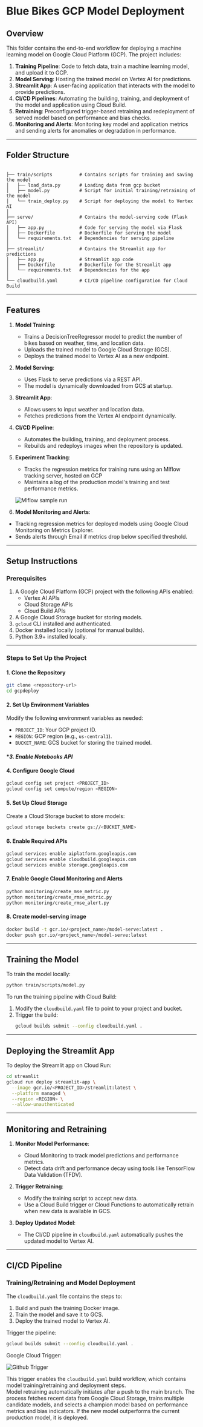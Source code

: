 # **Blue Bikes GCP Model Deployment**

## **Overview**
This folder contains the end-to-end workflow for deploying a machine learning model on Google Cloud Platform (GCP). The project includes:

1. **Training Pipeline**: Code to fetch data, train a machine learning model, and upload it to GCP.
2. **Model Serving**: Hosting the trained model on Vertex AI for predictions.
3. **Streamlit App**: A user-facing application that interacts with the model to provide predictions.
4. **CI/CD Pipelines**: Automating the building, training, and deployment of the model and application using Cloud Build.
5. **Retraining**: Preconfigured trigger-based retraining and redeployment of served model based on performance and bias checks.
6. **Monitoring and Alerts**: Monitoring key model and application metrics and sending alerts for anomalies or degradation in performance.
---

## **Folder Structure**
```plaintext

├── train/scripts          # Contains scripts for training and saving the model
│   ├── load_data.py       # Loading data from gcp bucket
│   ├── model.py           # Script for initial training/retraining of the model 
│   └── train_deploy.py    # Script for deploying the model to Vertex AI
│
├── serve/                 # Contains the model-serving code (Flask API)
│   ├── app.py             # Code for serving the model via Flask
│   ├── Dockerfile         # Dockerfile for serving the model
│   └── requirements.txt   # Dependencies for serving pipeline
│
├── streamlit/             # Contains the Streamlit app for predictions
│   ├── app.py             # Streamlit app code
│   ├── Dockerfile         # Dockerfile for the Streamlit app
│   └── requirements.txt   # Dependencies for the app
│
└── cloudbuild.yaml        # CI/CD pipeline configuration for Cloud Build

```
---

## **Features**
1. **Model Training**:
   - Trains a DecisionTreeRegressor model to predict the number of bikes based on weather, time, and location data.
   - Uploads the trained model to Google Cloud Storage (GCS).
   - Deploys the trained model to Vertex AI as a new endpoint.

2. **Model Serving**:
   - Uses Flask to serve predictions via a REST API.
   - The model is dynamically downloaded from GCS at startup.

3. **Streamlit App**:
   - Allows users to input weather and location data.
   - Fetches predictions from the Vertex AI endpoint dynamically.

4. **CI/CD Pipeline**:
   - Automates the building, training, and deployment process.
   - Rebuilds and redeploys images when the repository is updated.

5. **Experiment Tracking**:
   - Tracks the regression metrics for training runs using an Mlflow tracking server, hosted on GCP
   - Maintains a log of the production model's training and test performance metrics.

   ![Mlflow sample run](https://github.com/MLOps-BlueBikes/PedalPulse/blob/main/gcpdeploy/imgs/mlflow_runs.png)

6. **Model Monitoring and Alerts**:
  - Tracking regression metrics for deployed models using Google Cloud Monitoring on Metrics Explorer.
  - Sends alerts through Email if metrics drop below specified threshold.
---

## **Setup Instructions**

### **Prerequisites**
1. A Google Cloud Platform (GCP) project with the following APIs enabled:
   - Vertex AI APIs
   - Cloud Storage APIs
   - Cloud Build APIs
2. A Google Cloud Storage bucket for storing models.
3. `gcloud` CLI installed and authenticated.
4. Docker installed locally (optional for manual builds).
5. Python 3.9+ installed locally.

---

### **Steps to Set Up the Project**

#### **1. Clone the Repository**
```bash
git clone <repository-url>
cd gcpdeploy
```

#### **2. Set Up Environment Variables**
Modify the following environment variables as needed:
- `PROJECT_ID`: Your GCP project ID.
- `REGION`: GCP region (e.g., `us-central1`).
- `BUCKET_NAME`: GCS bucket for storing the trained model.
#### **3. Enable Notebooks API*
#### **4. Configure Google Cloud**
```bash
gcloud config set project <PROJECT_ID>
gcloud config set compute/region <REGION>
```

#### **5. Set Up Cloud Storage**
Create a Cloud Storage bucket to store models:
```bash
gcloud storage buckets create gs://<BUCKET_NAME>
```

#### **6. Enable Required APIs**
```bash
gcloud services enable aiplatform.googleapis.com
gcloud services enable cloudbuild.googleapis.com
gcloud services enable storage.googleapis.com
```

#### **7. Enable Google Cloud Monitoring and Alerts**
```bash
python monitoring/create_mse_metric.py
python monitoring/create_rmse_metric.py
python monitoring/create_rmse_alert.py
```

#### **8. Create model-serving image**
```bash
docker build -t gcr.io/<project_name>/model-serve:latest .
docker push gcr.io/<project_name>/model-serve:latest
```

---

## **Training the Model**
To train the model locally:
```bash
python train/scripts/model.py
```

To run the training pipeline with Cloud Build:
1. Modify the `cloudbuild.yaml` file to point to your project and bucket.
2. Trigger the build:
   ```bash
   gcloud builds submit --config cloudbuild.yaml .
   ```

---

## **Deploying the Streamlit App**
To deploy the Streamlit app on Cloud Run:
```bash
cd streamlit
gcloud run deploy streamlit-app \
  --image gcr.io/<PROJECT_ID>/streamlit:latest \
  --platform managed \
  --region <REGION> \
  --allow-unauthenticated
```

---

## **Monitoring and Retraining**
1. **Monitor Model Performance**:
   - Cloud Monitoring to track model predictions and performance metrics.
   - Detect data drift and performance decay using tools like TensorFlow Data Validation (TFDV).

2. **Trigger Retraining**:
   - Modify the training script to accept new data.
   - Use a Cloud Build trigger or Cloud Functions to automatically retrain when new data is available in GCS.

3. **Deploy Updated Model**:
   - The CI/CD pipeline in `cloudbuild.yaml` automatically pushes the updated model to Vertex AI.

---

## **CI/CD Pipeline**
### **Training/Retraining and Model Deployment**
The `cloudbuild.yaml` file contains the steps to:
1. Build and push the training Docker image.
2. Train the model and save it to GCS.
3. Deploy the trained model to Vertex AI.

Trigger the pipeline:
```bash
gcloud builds submit --config cloudbuild.yaml .
```
Google Cloud Trigger:

![Github Trigger](https://github.com/MLOps-BlueBikes/PedalPulse/blob/main/gcpdeploy/imgs/gcp_trigger_retraining.png)

This trigger enables the `cloudbuild.yaml` build workflow, which contains model training/retraining and deployment steps.    
Model retraining automatically initiates after a push to the main branch. The process fetches recent data from Google Cloud Storage, trains multiple candidate models, and selects a champion model based on performance metrics and bias indicators. If the new model outperforms the current production model, it is deployed.


